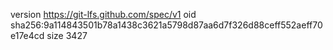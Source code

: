 version https://git-lfs.github.com/spec/v1
oid sha256:9a114843501b78a1438c3621a5798d87aa6d7f326d88ceff552aeff70e17e4cd
size 3427
